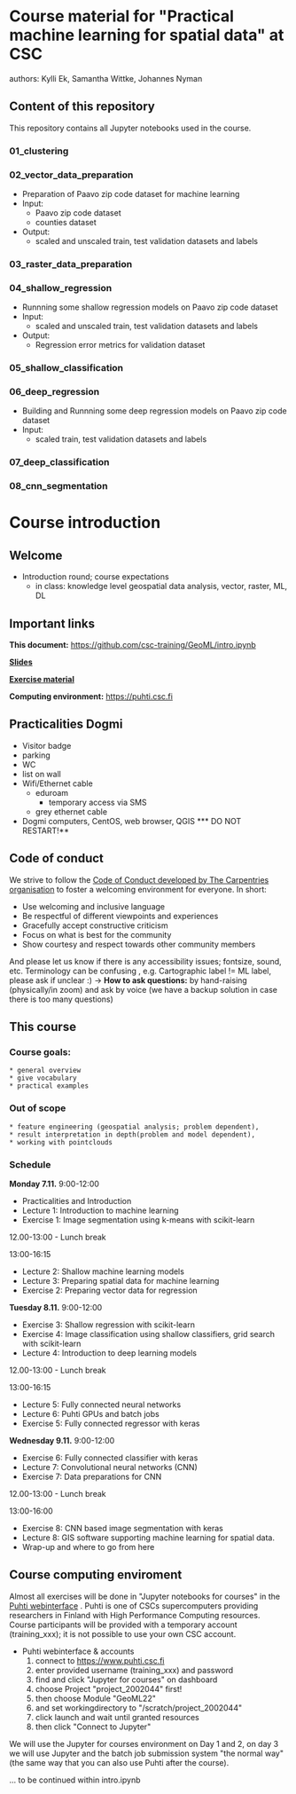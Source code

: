 # Course material for "Practical machine learning for spatial data" at CSC

authors: Kylli Ek, Samantha Wittke, Johannes Nyman

## Content of this repository

This repository contains all Jupyter notebooks used in the course.

### 01_clustering
### 02_vector_data_preparation
* Preparation of Paavo zip code dataset for machine learning
* Input:
    * Paavo zip code dataset
    * counties dataset
* Output:
    * scaled and unscaled train, test validation datasets and labels
### 03_raster_data_preparation
### 04_shallow_regression
* Runnning some shallow regression models on Paavo zip code dataset
* Input:
    *  scaled and unscaled train, test validation datasets and labels
* Output:
    * Regression error metrics for validation dataset
### 05_shallow_classification
### 06_deep_regression
* Building and Runnning some deep regression models on Paavo zip code dataset
* Input:
    *  scaled train, test validation datasets and labels
### 07_deep_classification
### 08_cnn_segmentation 

# Course introduction

## Welcome 

* Introduction round; course expectations
    * in class: knowledge level geospatial data analysis, vector, raster, ML, DL

## Important links


**This document:** https://github.com/csc-training/GeoML/intro.ipynb

**[Slides](https://drive.google.com/drive/folders/1q0-eSCFKcApzTql828Z2ZfDe8xFeFjXd?usp=sharing)**

**[Exercise material](https://github.com/csc-training/GeoML)**

**Computing environment:** https://puhti.csc.fi

## Practicalities Dogmi

* Visitor badge
* parking
* WC
* list on wall
* Wifi/Ethernet cable
    * eduroam 
        * temporary access via SMS 
    * grey ethernet cable
* Dogmi computers, CentOS, web browser, QGIS
    *** DO NOT RESTART!**

## Code of conduct

We strive to follow the [Code of Conduct developed by The Carpentries organisation](https://docs.carpentries.org/topic_folders/policies/code-of-conduct.html) to foster a welcoming environment for everyone. In short:
- Use welcoming and inclusive language
- Be respectful of different viewpoints and experiences
- Gracefully accept constructive criticism
- Focus on what is best for the community
- Show courtesy and respect towards other community members

And please let us know if there is any accessibility issues; fontsize, sound, etc.
Terminology can be confusing , e.g. Cartographic label != ML label, please ask if unclear :)
-> **How to ask questions:** by hand-raising (physically/in zoom) and ask by voice (we have a backup solution in case there is too many questions)

## This course

### Course goals: 
    * general overview
    * give vocabulary
    * practical examples

### Out of scope
    * feature engineering (geospatial analysis; problem dependent),
    * result interpretation in depth(problem and model dependent),
    * working with pointclouds

### Schedule

**Monday 7.11.**
9:00-12:00
* Practicalities and Introduction 
* Lecture 1: Introduction to machine learning
* Exercise 1: Image segmentation using k-means with scikit-learn

12.00-13:00 - Lunch break

13:00-16:15
* Lecture 2: Shallow machine learning models
* Lecture 3: Preparing spatial data for machine learning
* Exercise 2: Preparing vector data for regression 

**Tuesday 8.11.**
9:00-12:00
* Exercise 3: Shallow regression with scikit-learn
* Exercise 4: Image classification using shallow classifiers, grid search with scikit-learn
* Lecture 4: Introduction to deep learning models

12.00-13:00 - Lunch break

13:00-16:15
* Lecture 5: Fully connected neural networks
* Lecture 6: Puhti GPUs and batch jobs
* Exercise 5: Fully connected regressor with keras

**Wednesday 9.11.**
9:00-12:00
* Exercise 6: Fully connected classifier with keras
* Lecture 7: Convolutional neural networks (CNN)
* Exercise 7: Data preparations for CNN

12.00-13:00 - Lunch break

13:00-16:00
* Exercise 8: CNN based image segmentation with keras
* Lecture 8: GIS software supporting machine learning for spatial data. 
* Wrap-up and where to go from here

## Course computing enviroment

Almost all exercises will be done in "Jupyter notebooks for courses" in the [Puhti webinterface](https://www.puhti.csc.fi) .
Puhti is one of CSCs supercomputers providing researchers in Finland with High Performance Computing resources.
Course participants will be provided with a temporary account (training_xxx); it is not possible to use your own CSC account. 

* Puhti webinterface & accounts
    1. connect to https://www.puhti.csc.fi
    2. enter provided username (training_xxx) and password 
    3. find and click "Jupyter for courses" on dashboard
    4. choose Project "project_2002044" first!
    5. then choose Module "GeoML22"
    6. and set workingdirectory to "/scratch/project_2002044"
    7. click launch and wait until granted resources
    8. then click "Connect to Jupyter" 

We will use the Jupyter for courses environment on Day 1 and 2, on day 3 we will use Jupyter and the batch job submission system "the normal way" (the same way that you can also use Puhti after the course).

... to be continued within intro.ipynb

